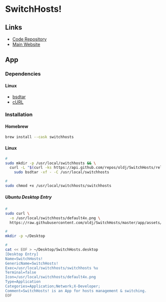 # SwitchHosts!

## Links

- [Code Repository](https://github.com/oldj/SwitchHosts)
- [Main Website](https://switchhosts.vercel.app)

## App

### Dependencies

#### Linux

- [bsdtar](/bsdtar.md)
- [cURL](/curl.md)

### Installation

#### Homebrew

```sh
brew install --cask switchhosts
```

#### Linux

```sh
#
sudo mkdir -p /usr/local/switchhosts && \
  curl -L "$(curl -ks https://api.github.com/repos/oldj/SwitchHosts/releases/latest | grep browser_download_url | grep _linux_x64 | cut -d '"' -f 4)" | \
    sudo bsdtar -xf - -C /usr/local/switchhosts

#
sudo chmod +x /usr/local/switchhosts/switchhosts
```

##### Ubuntu Desktop Entry

```sh
#
sudo curl \
  -o /usr/local/switchhosts/default4x.png \
  https://raw.githubusercontent.com/oldj/SwitchHosts/master/app/assets/logo%404x.png

#
mkdir -p ~/Desktop

#
cat << EOF > ~/Desktop/SwitchHosts.desktop
[Desktop Entry]
Name=SwitchHosts!
GenericName=SwitchHosts!
Exec=/usr/local/switchhosts/switchhosts %u
Terminal=false
Icon=/usr/local/switchhosts/default4x.png
Type=Application
Categories=Application;Network;X-Developer;
Comment=SwitchHosts! is an App for hosts management & switching.
EOF
```

<!-- #### Chocolatey

```sh
# https://github.com/oldj/SwitchHosts/issues/502
choco install -y switchhosts
``` -->
